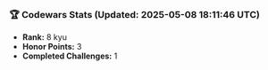 ### 🏆 Codewars Stats (Updated: 2025-05-08 18:11:46 UTC)

- **Rank:** 8 kyu
- **Honor Points:** 3
- **Completed Challenges:** 1
